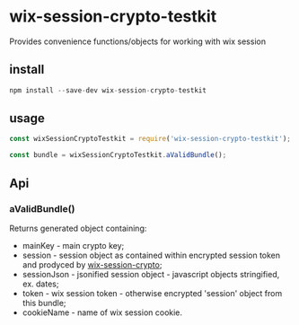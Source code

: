# wix-session-crypto-testkit

Provides convenience functions/objects for working with wix session

## install

```js
npm install --save-dev wix-session-crypto-testkit
```

## usage

```js
const wixSessionCryptoTestkit = require('wix-session-crypto-testkit');

const bundle = wixSessionCryptoTestkit.aValidBundle();
```

## Api

### aValidBundle()
Returns generated object containing:
 - mainKey - main crypto key;
 - session - session object as contained within encrypted session token and prodyced by [wix-session-crypto](../wix-session-crypto);
 - sessionJson - jsonified session object - javascript objects stringified, ex. dates;
 - token - wix session token - otherwise encrypted 'session' object from this bundle;
 - cookieName - name of wix session cookie.